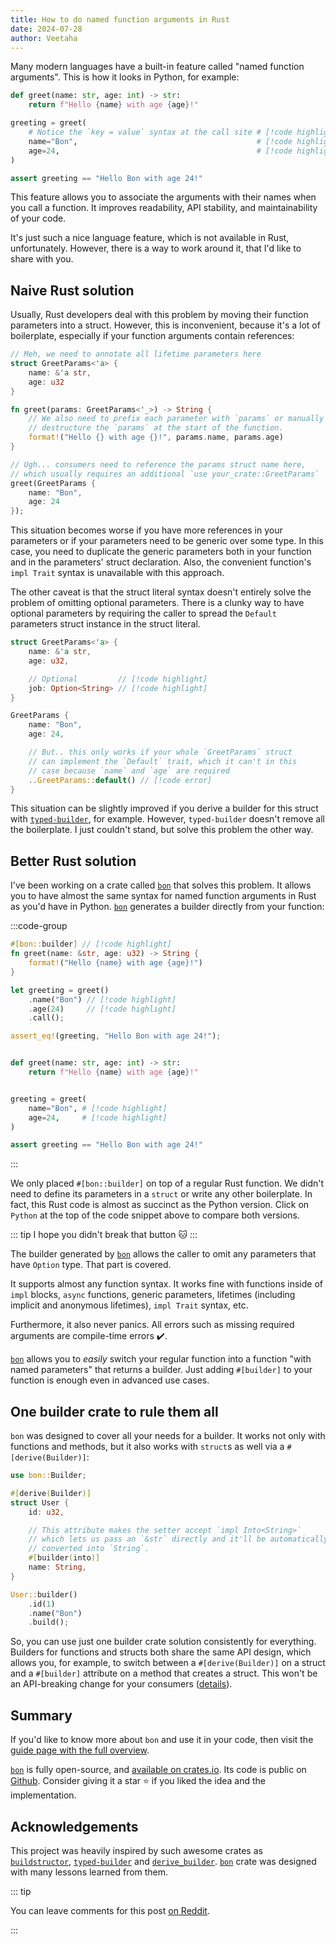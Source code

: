 ```yaml
---
title: How to do named function arguments in Rust
date: 2024-07-28
author: Veetaha
---
```


Many modern languages have a built-in feature called "named function arguments". This is how it looks in Python, for example:

```py
def greet(name: str, age: int) -> str:
    return f"Hello {name} with age {age}!"

greeting = greet(
    # Notice the `key = value` syntax at the call site # [!code highlight]
    name="Bon",                                        # [!code highlight]
    age=24,                                            # [!code highlight]
)

assert greeting == "Hello Bon with age 24!"
```

This feature allows you to associate the arguments with their names when you call a function. It improves readability, API stability, and maintainability of your code.

It's just such a nice language feature, which is not available in Rust, unfortunately. However, there is a way to work around it, that I'd like to share with you.

## Naive Rust solution

Usually, Rust developers deal with this problem by moving their function parameters into a struct. However, this is inconvenient, because it's a lot of boilerplate, especially if your function arguments contain references:

```rust
// Meh, we need to annotate all lifetime parameters here
struct GreetParams<'a> {
    name: &'a str,
    age: u32
}

fn greet(params: GreetParams<'_>) -> String {
    // We also need to prefix each parameter with `params` or manually
    // destructure the `params` at the start of the function.
    format!("Hello {} with age {}!", params.name, params.age)
}

// Ugh... consumers need to reference the params struct name here,
// which usually requires an additional `use your_crate::GreetParams`
greet(GreetParams {
    name: "Bon",
    age: 24
});
```

This situation becomes worse if you have more references in your parameters or if your parameters need to be generic over some type. In this case, you need to duplicate the generic parameters both in your function and in the parameters' struct declaration. Also, the convenient function's `impl Trait` syntax is unavailable with this approach.

The other caveat is that the struct literal syntax doesn't entirely solve the problem of omitting optional parameters. There is a clunky way to have optional parameters by requiring the caller to spread the `Default` parameters struct instance in the struct literal.

```rust ignore compile_error
struct GreetParams<'a> {
    name: &'a str,
    age: u32,

    // Optional         // [!code highlight]
    job: Option<String> // [!code highlight]
}

GreetParams {
    name: "Bon",
    age: 24,

    // But.. this only works if your whole `GreetParams` struct
    // can implement the `Default` trait, which it can't in this
    // case because `name` and `age` are required
    ..GreetParams::default() // [!code error]
}
```

This situation can be slightly improved if you derive a builder for this struct with [`typed-builder`](https://docs.rs/typed-builder/latest/typed_builder/), for example. However, `typed-builder` doesn't remove all the boilerplate. I just couldn't stand, but solve this problem the other way.

## Better Rust solution

I've been working on a crate called [`bon`] that solves this problem. It allows you to have almost the same syntax for named function arguments in Rust as you'd have in Python. [`bon`] generates a builder directly from your function:

:::code-group

```rust [Rust]
#[bon::builder] // [!code highlight]
fn greet(name: &str, age: u32) -> String {
    format!("Hello {name} with age {age}!")
}

let greeting = greet()
    .name("Bon") // [!code highlight]
    .age(24)     // [!code highlight]
    .call();

assert_eq!(greeting, "Hello Bon with age 24!");
```

```py [Python]

def greet(name: str, age: int) -> str:
    return f"Hello {name} with age {age}!"


greeting = greet(
    name="Bon", # [!code highlight]
    age=24,     # [!code highlight]
)

assert greeting == "Hello Bon with age 24!"
```
:::

We only placed `#[bon::builder]` on top of a regular Rust function. We didn't need to define its parameters in a `struct` or write any other boilerplate. In fact, this Rust code is almost as succinct as the Python version. Click on `Python` at the top of the code snippet above to compare both versions.

::: tip I hope you didn't break that button 🐱
:::

The builder generated by [`bon`] allows the caller to omit any parameters that have `Option` type. That part is covered.

It supports almost any function syntax. It works fine with functions inside of `impl` blocks, `async` functions, generic parameters, lifetimes (including implicit and anonymous lifetimes), `impl Trait` syntax, etc.

Furthermore, it also never panics. All errors such as missing required arguments are compile-time errors ✔️.

[`bon`] allows you to *easily* switch your regular function into a function "with named parameters" that returns a builder. Just adding `#[builder]` to your function is enough even in advanced use cases.

## One builder crate to rule them all

`bon` was designed to cover all your needs for a builder. It works not only with functions and methods, but it also works with `struct`s as well via a `#[derive(Builder)]`:

```rust
use bon::Builder;

#[derive(Builder)]
struct User {
    id: u32,

    // This attribute makes the setter accept `impl Into<String>`
    // which lets us pass an `&str` directly and it'll be automatically
    // converted into `String`.
    #[builder(into)]
    name: String,
}

User::builder()
    .id(1)
    .name("Bon")
    .build();
```

So, you can use just one builder crate solution consistently for everything. Builders for functions and structs both share the same API design, which allows you, for example, to switch between a `#[derive(Builder)]` on a struct and a `#[builder]` attribute on a method that creates a struct. This won't be an API-breaking change for your consumers ([details](../guide/compatibility#switching-between-derive-builder-and-builder-on-the-new-method)).


## Summary

If you'd like to know more about `bon` and use it in your code, then visit the [guide page with the full overview](../guide/overview).

[`bon`] is fully open-source, and [available on crates.io](https://crates.io/crates/bon). Its code is public on [Github](https://github.com/elastio/bon). Consider giving it a star ⭐ if you liked the idea and the implementation.


## Acknowledgements

This project was heavily inspired by such awesome crates as [`buildstructor`](https://docs.rs/buildstructor), [`typed-builder`](https://docs.rs/typed-builder) and [`derive_builder`](https://docs.rs/derive_builder). [`bon`] crate was designed with many lessons learned from them.

::: tip

You can leave comments for this post [on Reddit](https://www.reddit.com/r/rust/comments/1eeem92/how_to_do_named_function_arguments_in_rust/).

:::


[`bon`]: ../guide/overview
